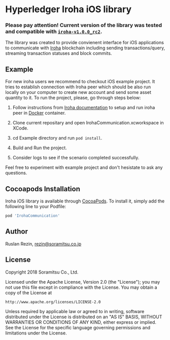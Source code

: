 # Hyperledger Iroha iOS library

### Please pay attention! Current version of the library was tested and compatible with [`iroha-v1.0.0_rc2`](https://github.com/hyperledger/iroha/releases/tag/1.0.0_rc2).

The library was created to provide convienent interface for iOS applications to communicate with [Iroha](https://github.com/hyperledger/iroha) blockchain including sending transactions/query, streaming transaction statuses and block commits.

## Example

For new iroha users we recommend to checkout iOS example project. It tries to establish connection with Iroha peer which should be also run locally on your computer to create new account and send some asset quantity to it. To run the project, please, go through steps below:

1. Follow instructions from [Iroha documentation](https://iroha.readthedocs.io/en/latest/getting_started/) to setup and run iroha peer in [Docker](https://www.docker.com) container.

2. Clone current repositary and open IrohaCommunication.xcworkspace in XCode.

3. cd Example directory and run ```pod install```.

3. Build and Run the project.

4. Consider logs to see if the scenario completed successfully.

Feel free to experiment with example project and don't hesistate to ask any questions.

## Cocoapods Installation

Iroha iOS library is available through [CocoaPods](https://cocoapods.org). To install
it, simply add the following line to your Podfile:

```ruby
pod 'IrohaCommunication'
```

## Author

Ruslan Rezin, rezin@soramitsu.co.jp

## License

Copyright 2018 Soramitsu Co., Ltd.

Licensed under the Apache License, Version 2.0 (the "License"); you may not use this file except in compliance with the License. You may obtain a copy of the License at
```
http://www.apache.org/licenses/LICENSE-2.0
```
Unless required by applicable law or agreed to in writing, software distributed under the License is distributed on an "AS IS" BASIS, WITHOUT WARRANTIES OR CONDITIONS OF ANY KIND, either express or implied. See the License for the specific language governing permissions and limitations under the License.
